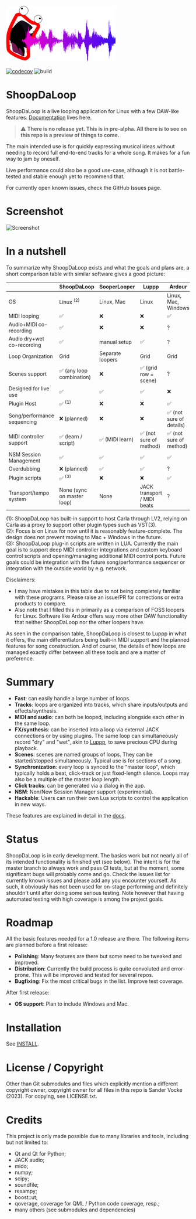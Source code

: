 ![Logo](./src/shoopdaloop/resources/logo-small.png)

[![codecov](https://codecov.io/github/SanderVocke/shoopdaloop/graph/badge.svg?token=15RLMBAYV7)](https://codecov.io/github/SanderVocke/shoopdaloop)
![build](https://github.com/sandervocke/shoopdaloop/actions/workflows/build_and_test.yml/badge.svg)

# ShoopDaLoop

ShoopDaLoop is a live looping application for Linux with a few DAW-like features. [Documentation](https://sandervocke.github.io/shoopdaloop/) lives here.

> :warning: **There is no release yet. This is in pre-alpha. All there is to see on this repo is a preview of things to come.**

The main intended use is for quickly expressing musical ideas without needing to record full end-to-end tracks for a whole song. It makes for a fun way to jam by oneself.

Live performance could also be a good use-case, although it is not battle-tested and stable enough yet to recommend that.

For currently open known issues, check the GitHub Issues page.

# Screenshot

![Screenshot](https://github.com/SanderVocke/shoopdaloop/assets/11209121/27632906-c158-41fe-af48-867ec5eecd42)

# In a nutshell

To summarize why ShoopDaLoop exists and what the goals and plans are, a short comparison table with similar software gives a good picture:

|                             | ShoopDaLoop               | SooperLooper     | Luppp                  | Ardour                   |
|-----------------------------|---------------------------|------------------|------------------------|--------------------------|
| OS                          | Linux <sup>(2)</sup>      | Linux, Mac       | Linux                    | Linux, Mac, Windows    |
| MIDI looping                | ✅                        | ❌              | ❌                       | ✅                      |
| Audio+MIDI co-recording     | ✅                        | ❌              | ❌                       | ?                      |
| Audio dry+wet co-recording  | ✅                        | manual setup     | ✅                      | ?                      |
| Loop Organization           | Grid                      | Separate loopers | Grid                     | Grid                   |
| Scenes support              | ✅ (any loop combination) | ❌              | ✅ (grid row = scene)    | ?                      |
| Designed for live use       | ✅                        | ✅               | ✅                      | ❌                      |
| Plugin Host                 | ✅ <sup>(1)</sup>         | ❌               | ❌                      | ✅                      |
| Song/performance sequencing | ❌ (planned)              | ❌               | ❌                      | ✅ (not sure of details) |
| MIDI controller support     | ✅ (learn / script)       | ✅ (MIDI learn)  | ✅ (not sure of method) | ✅ (not sure of method) |
| NSM Session Management      | ✅                        | ✅               | ✅                      | ✅                      |
| Overdubbing                 | ❌ (planned)              | ✅               | ✅                      | ?                      |
| Plugin scripts              | ✅ <sup>(3)</sup>         | ❌               | ❌                      | ✅                     |
| Transport/tempo system      | None (sync on master loop) | None             | JACK transport / MIDI beats | ? |

(1): ShoopDaLoop has built-in support to host Carla through LV2, relying on Carla as a proxy to support other plugin types such as VST(3). <br>
(2): Focus is on Linux for now until it is reasonably feature-complete. The design does not prevent moving to Mac + Windows in the future. <br>
(3): ShoopDaLoop plug-in scripts are written in LUA. Currently the main goal is to support deep MIDI controller integrations and custom keyboard control scripts and opening/managing additional MIDI control ports. Future goals could be integration with the future song/performance sequencer or integration with the outside world by e.g. network.

Disclaimers:

- I may have mistakes in this table due to not being completely familiar with these programs. Please raise an issue/PR for corrections or extra products to compare.
- Also note that I filled this in primarily as a comparison of FOSS loopers for Linux. Software like Ardour offers way more other DAW functionality that neither ShoopDaLoop nor the other loopers have.

As seen in the comparison table, ShoopDaLoop is closest to Luppp in what it offers, the main differentiators being built-in MIDI support and the planned features for song construction. And of course, the details of how loops are managed exactly differ between all these tools and are a matter of preference.

# Summary

- **Fast**: can easily handle a large number of loops.
- **Tracks**: loops are organized into tracks, which share inputs/outputs and effects/synthesis.
- **MIDI and audio**: can both be looped, including alongside each other in the same loop.
- **FX/synthesis**: can be inserted into a loop via external JACK connections or by using plugins. The same loop can simultaneously record "dry" and "wet", akin to [Luppp](http://openavproductions.com/luppp/), to save precious CPU during playback.
- **Scenes**: scenes are named groups of loops. They can be started/stopped simultaneously. Typical use is for sections of a song.
- **Synchronization**: every loop is synced to the "master loop", which typically holds a beat, click-track or just fixed-length silence. Loops may also be a multiple of the master loop length.
- **Click tracks**: can be generated via a dialog in the app.
- **NSM**: Non/New Session Manager support (experimental).
- **Hackable**: Users can run their own Lua scripts to control the application in new ways.

These features are explained in detail in the [docs](https://sandervocke.github.io/shoopdaloop/).

# Status

ShoopDaLoop is in early development. The basics work but not nearly all of its intended functionality is finished yet (see below).
The intent is for the master branch to always work and pass CI tests, but at the moment, some significant bugs will probably come and go. Check the issues list for currently known issues and please add any you encounter yourself.
As such, it obviously has not been used for on-stage performing and definitely shouldn't until after doing some serious testing.
Note however that having automated testing with high coverage is among the project goals.

# Roadmap

All the basic features needed for a 1.0 release are there. The following items are planned before a first release:

- **Polishing**: Many features are there but some need to be tweaked and improved.
- **Distribution**: Currently the build process is quite convoluted and error-prone. This will be improved and tested for several repos.
- **Bugfixing**: Fix the most critical bugs in the list. Improve test coverage.

After first release:

- **OS support**: Plan to include Windows and Mac. 

# Installation

See [INSTALL](INSTALL.md).

# License / Copyright

Other than Git submodules and files which explicitly mention a different copyright owner, copyright owner for all files in this repo is Sander Vocke (2023).
For copying, see LICENSE.txt.

# Credits

This project is only made possible due to many libraries and tools, including but not limited to:
   
   - Qt and Qt for Python;
   - JACK audio;
   - mido;
   - numpy;
   - scipy;
   - soundfile;
   - resampy;
   - boost::ut;
   - qoverage, coverage for QML / Python code coverage, resp.;
   - many others (see submodules and dependencies)
